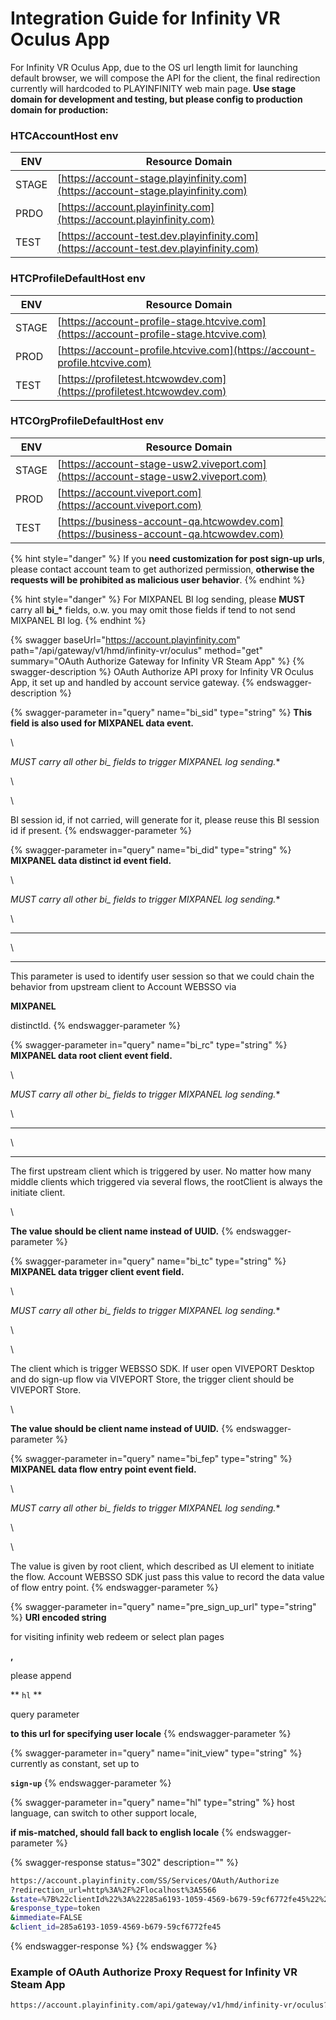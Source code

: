 # Integration Guide for Infinity VR Oculus App

For Infinity VR Oculus App, due to the OS url length limit for launching default browser, we will compose the API for the client, the final redirection currently will hardcoded to PLAYINFINITY web main page. **Use stage domain for development and testing, but please config to production domain for production:**

### HTCAccountHost env

| ENV   | Resource Domain                                                                         |
| ----- | --------------------------------------------------------------------------------------- |
| STAGE | [​https://account-stage.playinfinity.com](https://account-stage.playinfinity.com)       |
| PRDO  | [​https://account.playinfinity.com​](https://account.playinfinity.com)                  |
| TEST  | [​https://account-test.dev.playinfinity.com](https://account-test.dev.playinfinity.com) |

### HTCProfileDefaultHost env

| ENV   | Resource Domain                                                                        |
| ----- | -------------------------------------------------------------------------------------- |
| STAGE | [https://account-profile-stage.htcvive.com](https://account-profile-stage.htcvive.com) |
| PROD  | [https://account-profile.htcvive.com](https://account-profile.htcvive.com)             |
| TEST  | [https://profiletest.htcwowdev.com](https://profiletest.htcwowdev.com)                 |

### HTCOrgProfileDefaultHost env

| ENV   | Resource Domain                                                                        |
| ----- | -------------------------------------------------------------------------------------- |
| STAGE | [https://account-stage-usw2.viveport.com](https://account-stage-usw2.viveport.com)     |
| PROD  | [https://account.viveport.com](https://account.viveport.com)                           |
| TEST  | [https://business-account-qa.htcwowdev.com](https://business-account-qa.htcwowdev.com) |

{% hint style="danger" %}
If you **need customization for post sign-up urls**, please contact account team to get authorized permission, **otherwise the requests will be prohibited as malicious user behavior**.
{% endhint %}

{% hint style="danger" %}
For MIXPANEL BI log sending, please **MUST** carry all **bi\_\*** fields, o.w. you may omit those fields if tend to not send MIXPANEL BI log.
{% endhint %}

{% swagger baseUrl="https://account.playinfinity.com" path="/api/gateway/v1/hmd/infinity-vr/oculus" method="get" summary="OAuth Authorize Gateway for Infinity VR Steam App" %}
{% swagger-description %}
OAuth Authorize API proxy for Infinity VR Oculus App, it set up and handled by account service gateway.
{% endswagger-description %}

{% swagger-parameter in="query" name="bi_sid" type="string" %}
**This field is also used for MIXPANEL data event.**

\


**MUST carry all other bi_* fields to trigger MIXPANEL log sending.**

\




\


BI session id, if not carried, will generate for it, please reuse this BI session id if present. 
{% endswagger-parameter %}

{% swagger-parameter in="query" name="bi_did" type="string" %}
**MIXPANEL data distinct id event field.**

\


**MUST carry all other bi_* fields to trigger MIXPANEL log sending.**

\


****

\


****

This parameter is used to identify user session so that we could chain the behavior from upstream client to Account WEBSSO via 

**MIXPANEL**

 distinctId.
{% endswagger-parameter %}

{% swagger-parameter in="query" name="bi_rc" type="string" %}
**MIXPANEL data root client event field.**

\


**MUST carry all other bi_* fields to trigger MIXPANEL log sending.**

\


****

\


****

The first upstream client which is triggered by user. No matter how many middle clients which triggered via several flows, the rootClient is always the initiate client.

\




**The value should be client name instead of UUID.**
{% endswagger-parameter %}

{% swagger-parameter in="query" name="bi_tc" type="string" %}
**MIXPANEL data trigger client event field.**

 

\




**MUST carry all other bi_* fields to trigger MIXPANEL log sending.**

\




\


The client which is trigger WEBSSO SDK. If user open VIVEPORT Desktop and do sign-up flow via VIVEPORT Store, the trigger client should be VIVEPORT Store. 

\




**The value should be client name instead of UUID.**
{% endswagger-parameter %}

{% swagger-parameter in="query" name="bi_fep" type="string" %}
**MIXPANEL data flow entry point event field.**

 

\




**MUST carry all other bi_* fields to trigger MIXPANEL log sending.**

\




\


The value is given by root client, which described as UI element to initiate the flow. Account WEBSSO SDK just pass this value to record the data value of flow entry point.
{% endswagger-parameter %}

{% swagger-parameter in="query" name="pre_sign_up_url" type="string" %}
**URI encoded string**

 for visiting infinity web redeem or select plan pages

**,**

 please append 

** `hl` **

 query parameter 

**to this url for specifying user locale**
{% endswagger-parameter %}

{% swagger-parameter in="query" name="init_view" type="string" %}
currently as constant, set up to 

**`sign-up`**
{% endswagger-parameter %}

{% swagger-parameter in="query" name="hl" type="string" %}
host language, can switch to other support locale, 

**if mis-matched, should fall back to english locale**
{% endswagger-parameter %}

{% swagger-response status="302" description="" %}
```bash
https://account.playinfinity.com/SS/Services/OAuth/Authorize
?redirection_url=http%3A%2F%2Flocalhost%3A5566
&state=%7B%22clientId%22%3A%22285a6193-1059-4569-b679-59cf6772fe45%22%2C%22redirectionUrl%22%3A%22https%3A%2F%2Fviveport-web-mock-site.com%22%2C%22flow%22%3A%22infinity%22%2C%22initView%22%3A%22sign-up%22%2C%22viewToggles%22%3A%5B%22-sign-in%22%5D%2C%22requireAuthCode%22%3Afalse%2C%22preSignUpUrl%22%3A%22https%3A%2F%2Fid-dev-websso.htcwowdev.com%2F19%2Fdev.html%22%7D
&response_type=token
&immediate=FALSE
&client_id=285a6193-1059-4569-b679-59cf6772fe45
```
{% endswagger-response %}
{% endswagger %}

### Example of OAuth Authorize Proxy Request for Infinity VR Steam App

```bash
https://account.playinfinity.com/api/gateway/v1/hmd/infinity-vr/oculus?hl=zh-TW&init_view=sign-up&pre_sign_up_url=https%3A%2F%2Fwww.playinfinity.com%2Fstore%2Fsetup%2Fplans%3Fhl%3Dzh-TW
```
